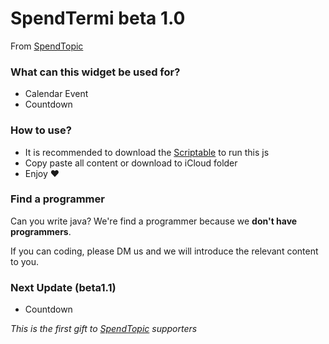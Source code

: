 # SpendTermi beta 1.0

From [SpendTopic](https://t.me/Topicst)
### What can this widget be used for?
- Calendar Event 
- Countdown

### How to use?
- It is recommended to download the [Scriptable](https://scriptable.app/) to run this js
- Copy paste all content or download to iCloud folder
- Enjoy ❤

### Find a programmer
Can you write java? We're find a programmer because we __don't have programmers__.

If you can coding, please DM us and we will introduce the relevant content to you.

### Next Update (beta1.1)
- Countdown 














*This is the first gift to [SpendTopic](https://t.me/Topicst) supporters*
